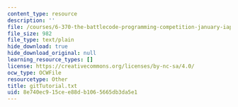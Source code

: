 ```yaml
---
content_type: resource
description: ''
file: /courses/6-370-the-battlecode-programming-competition-january-iap-2013/8e740ec915cee88db1065665db3da5e1_gitTutorial.txt
file_size: 982
file_type: text/plain
hide_download: true
hide_download_original: null
learning_resource_types: []
license: https://creativecommons.org/licenses/by-nc-sa/4.0/
ocw_type: OCWFile
resourcetype: Other
title: gitTutorial.txt
uid: 8e740ec9-15ce-e88d-b106-5665db3da5e1
---
```

